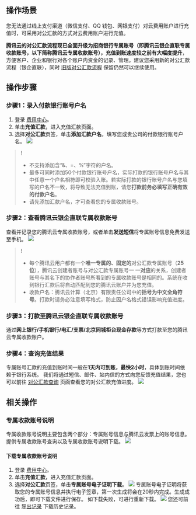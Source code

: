 ## 操作场景

您无法通过线上支付渠道（微信支付、QQ 钱包、网银支付）对云费用账户进行充值时，可采用对公汇款的方式对云费用账户进行充值。 

**腾讯云的对公汇款流程现已全面升级为招商银行专属账号（即腾讯云银企直联专属收款账号，以下简称腾讯云专属收款账号），充值到账速度较之前有大幅度提升**，方便客户、企业和银行对各个账户内资金的记录、管理。建议您采用新的对公汇款流程（银企直联），同时 [旧版对公汇款流程](https://cloud.tencent.com/document/product/555/72293) 保留仍然可以继续使用。


## 操作步骤

### 步骤1：录入付款银行账号户名

1. 登录 [费用中心](https://console.cloud.tencent.com/expense)。
2. 单击**充值汇款**，进入充值汇款页面。
3. 选择**对公汇款**页签，单击**添加汇款户名**，填写您或贵公司的付款银行账号户名。
![](https://qcloudimg.tencent-cloud.cn/raw/06bf0086312d42ab5efa67bb81be289e.png)
>!
> - 不支持添加含“&、=、%”字符的户名。
> - 最多可同时添加50个付款银行账号户名，实际打款的银行账号户名与其中任意一个户名相符即可校验入账。若实际打款的银行账号户名与您填写的户名不一致，将导致无法充值到账，请您**打款前务必填写正确有效的付款户名**。
> - 请先添加汇款户名，才可查看您的专属收款账号。
> 


### 步骤2：查看腾讯云银企直联专属收款账号

查看并记录您的腾讯云专属收款账号，或者单击**发送短信**将专属账号信息免费发送至手机。
![](https://qcloudimg.tencent-cloud.cn/raw/404f9213d97519ee9e22381630bbc2a8.png)

>! 
> - 每个腾讯云用户都有一个**唯一专属的、固定的**对公汇款专属账号（**25位**），腾讯云创建者账号与对公汇款专属账号**一 一对应**的关系，创建者账号与其名下的协作者账号所看到的专属收款账号是相同的。系统在收到银行汇款后将自动匹配到您的腾讯云账户并为您充值。
> - 收款户名：腾讯云计算（北京）有限责任公司中的**括号为中文全角符号**。打款时请务必注意填写格式，防止因户名格式错误影响充值进度。
> 

### 步骤3：打款至腾讯云银企直联专属收款账号

通过**网上银行/手机银行/电汇/支票/北京同城柜台现金存款**等方式打款至您的腾讯云专属收款账户。


### 步骤4：查询充值结果

专属账号汇款的充值到账时间一般在**1天内可到账，最快2小时**，具体到账时间依赖于银行系统。
我们将通过短信、邮件、站内信的方式向您反馈充值结果，您也可以前往 [对公汇款查询](https://console.cloud.tencent.com/expense/rechargeoffline) 页面查看您的对公汇款充值进度。
![](https://main.qcloudimg.com/raw/60c761f1d79da929a419694559346b56.png)

## 相关操作

### 专属收款账号说明

专属收款账号说明主要包含两个部分：专属账号信息与腾讯云发票上的账号信息。提供专属收款账号查询以及专属收款账号说明下载。
![](https://main.qcloudimg.com/raw/4454b77cf0c2acef89f57dc807e76117.png)

#### 下载专属收款账号说明

1. 登录 [费用中心](https://console.cloud.tencent.com/expense)。
2. 单击**充值汇款**，进入充值汇款页面。
3. 选择**对公汇款**页签，单击**专属账号电子证明下载**。
![](https://qcloudimg.tencent-cloud.cn/raw/5e21c232a7df1221f4abfffa61cdf1b1.png)
专属账号电子证明将获取您的专属账号信息并执行电子签章，第一次生成将会在20秒内完成。生成成功后，即可下载文件进行保存。
如下载失败，可进行重新下载。
![](https://qcloudimg.tencent-cloud.cn/raw/ff865aa2fb267ec19b2fac4ea3e2c2b0.png)
您还可前往 [导出记录](https://console.cloud.tencent.com/expense/download) 下载历史记录。



